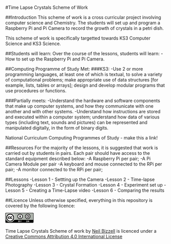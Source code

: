 #Time Lapse Crystals Scheme of Work

##Introduction
This scheme of work is a cross curricular project involving computer science and Chemistry. The students will set up and program a Raspberry Pi and Pi Camera to record the growth of crystals in a petri dish.

This scheme of work is specifically targetted towards KS3 Computer Science and KS3 Science.

##Students will learn:
Over the course of the lessons, students will learn:
-How to set up the Raspberry Pi and Pi Camera.

##Computing Programme of Study Met:
###KS3:
-Use 2 or more programming languages, at least one of which is textual, to solve a variety of computational problems; make appropriate use of data structures [for example, lists, tables or arrays]; design and develop modular programs that use procedures or functions.

###Partially meets:
-Understand the hardware and software components that make up computer systems, and how they communicate with one another and with other systems.
-Understand how instructions are stored and executed within a computer system; understand how data of various types (including text, sounds and pictures) can be represented and manipulated digitally, in the form of binary digits.

National Curriculum Computing Programmes of Study - make this a link!



##Resources
For the majority of the lessons, it is suggested that work is carried out by students in pairs. Each pair should have access to the standard equipment described below:
-A Raspberry Pi per pair;
-A Pi Camera Module per pair
-A keyboard and mouse connected to the RPi per pair;
-A monitor connected to the RPi per pair;


##Lessons
-Lesson 1 - Settting up the Camera
-Lesson 2 - Time-lapse Photography
-Lesson 3 - Crystal Formation
-Lesson 4 - Experiment set up 
-Lesson 5 - Creating a Time-Lapse video
-Lesson 6 - Comparing the results


##Licence
Unless otherwise specified, everything in this repository is covered by the following licence:

[![Creative commons Licence](/images/cc.png)](http://creativecommons.org/licenses/by-sa/4.0/)

Time Lapse Crystals Scheme of work by [Neil Bizzell](https://twitter.com/NeilBizzell) is licenced under a [Creative Commons Attribution 4.0 International License](http://creativecommons.org/licenses/by-sa/4.0/)
